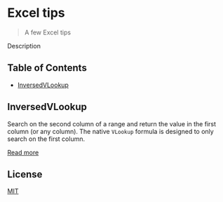 # Excel tips

> A few Excel tips

Description

## Table of Contents

- [InversedVLookup](#inversedvlookup)

## InversedVLookup

Search on the second column of a range and return the value in the first column (or any column). The native `VLookup` formula is designed to only search on the first column.

[Read more](/blob/master/src/InversedVlookup/readme.md)

## License

[MIT](LICENSE)
